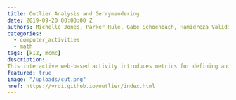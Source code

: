 ```yaml
---
title: Outlier Analysis and Gerrymandering
date: 2019-09-20 00:00:00 Z
authors: Michelle Jones, Parker Rule, Gabe Schoenbach, Hamidreza Validi, and VRDI
categories:
  - computer_activities
  - math
tags: [k12, mcmc]
description:
This interactive web-based activity introduces metrics for defining and detecting gerrymandering. It provides background on gerrymandering and methods to study it, focusing on outlier analysis. Students will learn both about the principles of outlier analysis and how it was applied in recent Supreme Court cases pertaining to partisan gerrymandering in North Carolina. The activity conclude with a guided exploration of a Districtr module to understand the current North Carolina Congressional plan.
featured: true
image: "/uploads/cut.png"
href: https://vrdi.github.io/outlier/index.html
---
```

